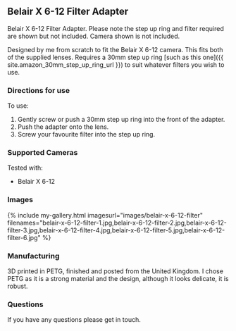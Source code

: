 ## Belair X 6-12 Filter Adapter
Belair X 6-12 Filter Adapter. Please note the step up ring and filter required are shown but not included. Camera shown is not included.

Designed by me from scratch to fit the Belair X 6-12 camera. This fits both of the supplied lenses. Requires a 30mm step up ring [such as this one]({{ site.amazon_30mm_step_up_ring_url }}) to suit whatever filters you wish to use.

### Directions for use
To use:

1. Gently screw or push a 30mm step up ring into the front of the adapter.
2. Push the adapter onto the lens.
3. Screw your favourite filter into the step up ring.

### Supported Cameras
Tested with:
- Belair X 6-12

### Images
{% include my-gallery.html imagesurl="images/belair-x-6-12-filter"
   filenames="belair-x-6-12-filter-1.jpg,belair-x-6-12-filter-2.jpg,belair-x-6-12-filter-3.jpg,belair-x-6-12-filter-4.jpg,belair-x-6-12-filter-5.jpg,belair-x-6-12-filter-6.jpg" %}

### Manufacturing
3D printed in PETG, finished and posted from the United Kingdom. I chose PETG as it is a strong material and the design, although it looks delicate, it is robust.

### Questions
If you have any questions please get in touch.
